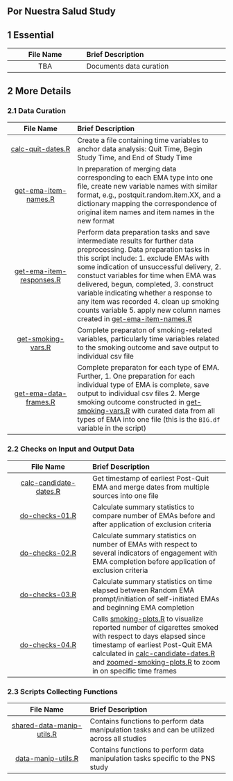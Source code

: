 ## Por Nuestra Salud Study

## 1 Essential

| <img height=0 width=500> File Name <img height=0 width=500> | <img height=0 width=1000> Brief Description <img height=0 width=1000> |
|:-----------------------------:|:-----------------------------------------------------------------------|
| TBA | Documents data curation |

## 2 More Details

### 2.1 Data Curation

| <img height=0 width=500> File Name <img height=0 width=500> | <img height=0 width=1000> Brief Description <img height=0 width=1000> |
|:-----------------------------:|:-----------------------------------------------------------------------|
| [calc-quit-dates.R](https://github.com/jamieyap/MARS/blob/master/scripts-studies/pns/calc-quit-dates.R) | Create a file containing time variables to anchor data analysis: Quit Time, Begin Study Time, and End of Study Time |
| [get-ema-item-names.R](https://github.com/jamieyap/MARS/blob/master/scripts-studies/pns/get-ema-item-names.R) | In preparation of merging data corresponding to each EMA type into one file, create new variable names with similar format, e.g., postquit.random.item.XX, and a dictionary mapping the correspondence of original item names and item names in the new format |
| [get-ema-item-responses.R](https://github.com/jamieyap/MARS/blob/master/scripts-studies/pns/get-ema-item-responses.R) | Perform data preparation tasks and save intermediate results for further data preprocessing. Data preparation tasks in this script include: 1. exclude EMAs with some indication of unsuccessful delivery, 2. constuct variables for time when EMA was delivered, begun, completed, 3. construct variable indicating whether a response to any item was recorded 4. clean up smoking counts variable 5. apply new column names created in [get-ema-item-names.R](https://github.com/jamieyap/MARS/blob/master/scripts-studies/pns/get-ema-item-names.R) |
| [get-smoking-vars.R](https://github.com/jamieyap/MARS/blob/master/scripts-studies/pns/get-smoking-vars.R) | Complete preparaton of smoking-related variables, particularly time variables related to the smoking outcome and save output to individual csv file |
|[get-ema-data-frames.R](https://github.com/jamieyap/MARS/blob/master/scripts-studies/pns/get-ema-data-frames.R) | Complete preparaton for each type of EMA. Further, 1. One preparation for each individual type of EMA is complete, save output to individual csv files 2. Merge smoking outcome constructed in [get-smoking-vars.R](https://github.com/jamieyap/MARS/blob/master/scripts-studies/pns/get-smoking-vars.R) with curated data from all types of EMA into one file (this is the `BIG.df` variable in the script) |

### 2.2 Checks on Input and Output Data

| <img height=0 width=500> File Name <img height=0 width=500> | <img height=0 width=1000> Brief Description <img height=0 width=1000> |
|:-----------------------------:|:-----------------------------------------------------------------------|
| [calc-candidate-dates.R](https://github.com/jamieyap/MARS/blob/master/scripts-studies/pns/calc-candidate-dates.R) | Get timestamp of earliest Post-Quit EMA and merge dates from multiple sources into one file |
| [do-checks-01.R](https://github.com/jamieyap/MARS/blob/master/scripts-studies/pns/do-checks-01.R) | Calculate summary statistics to compare number of EMAs before and after application of exclusion criteria |
| [do-checks-02.R](https://github.com/jamieyap/MARS/blob/master/scripts-studies/pns/do-checks-02.R) | Calculate summary statistics on number of EMAs with respect to several indicators of engagement with EMA completion before application of exclusion criteria |
| [do-checks-03.R](https://github.com/jamieyap/MARS/blob/master/scripts-studies/pns/do-checks-03.R) | Calculate summary statistics on time elapsed between Random EMA prompt/initiation of self-initiated EMAs and beginning EMA completion |
| [do-checks-04.R](https://github.com/jamieyap/MARS/blob/master/scripts-studies/pns/do-checks-04.R) | Calls [smoking-plots.R](https://github.com/jamieyap/MARS/blob/master/scripts-studies/pns/smoking-plots.R) to visualize reported number of cigarettes smoked with respect to days elapsed since timestamp of earliest Post-Quit EMA calculated in [calc-candidate-dates.R](https://github.com/jamieyap/MARS/blob/master/scripts-studies/pns/calc-candidate-dates.R) and [zoomed-smoking-plots.R](https://github.com/jamieyap/MARS/blob/master/scripts-studies/pns/zoomed-smoking-plots.R) to zoom in on specific time frames |

### 2.3 Scripts Collecting Functions

| <img height=0 width=500> File Name <img height=0 width=500> | <img height=0 width=1000> Brief Description <img height=0 width=1000> |
|:-----------------------------:|:-----------------------------------------------------------------------|
| [shared-data-manip-utils.R](https://github.com/jamieyap/MARS/blob/master/scripts-shared/shared-data-manip-utils.R) | Contains functions to perform data manipulation tasks and can be utilized across all studies |
| [data-manip-utils.R](https://github.com/jamieyap/MARS/blob/master/scripts-studies/pns/data-manip-utils.R) | Contains functions to perform data manipulation tasks specific to the PNS study |


